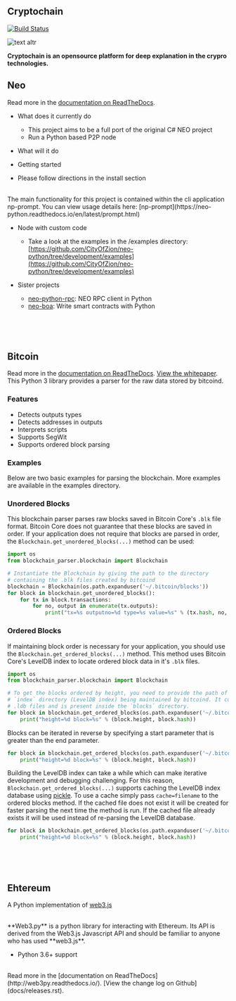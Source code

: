 ## Cryptochain

[![Build Status](https://travis-ci.org/joemccann/dillinger.svg?branch=master)](https://travis-ci.org/joemccann/dillinger)

![text altr](https://wallpaperaccess.com/full/1750753.jpg)


**Cryptochain is an opensource platform for deep explanation in the crypro technologies.**

## Neo

Read more in the [documentation on ReadTheDocs](https://neo-python.readthedocs.io/en/latest/).
<br/>

 - What does it currently do

    * This project aims to be a full port of the original C# NEO project
    * Run a Python based P2P node

- What will it do

- Getting started

* Please follow directions in the install section
<br/>
The main functionality for this project is contained within the cli application np-prompt. You can view usage details here:
[np-prompt](https://neo-python.readthedocs.io/en/latest/prompt.html)

* Node with custom code

    - Take a look at the examples in the /examples directory: [https://github.com/CityOfZion/neo-python/tree/development/examples](https://github.com/CityOfZion/neo-python/tree/development/examples)

* Sister projects

    - [neo-python-rpc](https://github.com/CityOfZion/neo-python-rpc): NEO RPC client in Python
    - [neo-boa](https://github.com/CityOfZion/neo-boa): Write smart contracts with Python

<br/><br/><br/>

## Bitcoin

Read more in the [documentation on ReadTheDocs](https://github.com/alecalve/python-bitcoin-blockchain-parser). [View the whitepaper](https://bitcoin.org/bitcoin.pdf).
<br/>
This Python 3 library provides a parser for the raw data stored by bitcoind. 

### Features
- Detects outputs types
- Detects addresses in outputs
- Interprets scripts
- Supports SegWit
- Supports ordered block parsing

### Examples

Below are two basic examples for parsing the blockchain. More examples are available in the examples directory.

### Unordered Blocks

This blockchain parser parses raw blocks saved in Bitcoin Core's `.blk` file format. Bitcoin Core does not guarantee that these blocks are saved in order. If your application does not require that blocks are parsed in order, the `Blockchain.get_unordered_blocks(...)` method can be used:

```python
import os 
from blockchain_parser.blockchain import Blockchain

# Instantiate the Blockchain by giving the path to the directory 
# containing the .blk files created by bitcoind
blockchain = Blockchain(os.path.expanduser('~/.bitcoin/blocks'))
for block in blockchain.get_unordered_blocks():
    for tx in block.transactions:
        for no, output in enumerate(tx.outputs):
            print("tx=%s outputno=%d type=%s value=%s" % (tx.hash, no, output.type, output.value))
```

### Ordered Blocks

If maintaining block order is necessary for your application, you should use the `Blockchain.get_ordered_blocks(...)` method. This method uses Bitcoin Core's LevelDB index to locate ordered block data in it's `.blk` files.

```python
import os 
from blockchain_parser.blockchain import Blockchain

# To get the blocks ordered by height, you need to provide the path of the
# `index` directory (LevelDB index) being maintained by bitcoind. It contains
# .ldb files and is present inside the `blocks` directory.
for block in blockchain.get_ordered_blocks(os.path.expanduser('~/.bitcoin/blocks/index'), end=1000):
    print("height=%d block=%s" % (block.height, block.hash))
```

Blocks can be iterated in reverse by specifying a start parameter that is greater than the end parameter.

```python
for block in blockchain.get_ordered_blocks(os.path.expanduser('~/.bitcoin/blocks/index'), start=510000, end=0):
    print("height=%d block=%s" % (block.height, block.hash))
```

Building the LevelDB index can take a while which can make iterative development and debugging challenging. For this reason, `Blockchain.get_ordered_blocks(...)` supports caching the LevelDB index database using [pickle](https://docs.python.org/3.6/library/pickle.html). To use a cache simply pass `cache=filename` to the ordered blocks method. If the cached file does not exist it will be created for faster parsing the next time the method is run. If the cached file already exists it will be used instead of re-parsing the LevelDB database. 

```python
for block in blockchain.get_ordered_blocks(os.path.expanduser('~/.bitcoin/blocks/index'), cache='index-cache.pickle'):
    print("height=%d block=%s" % (block.height, block.hash))
```

<br/><br/><br/>

## Ehtereum 

A Python implementation of [web3.js](https://github.com/ethereum/web3.js)

<br/>
**Web3.py** is a python library for interacting with Ethereum. Its API is derived from the Web3.js Javascript API and should be familiar to anyone who has used **web3.js**.
<br/>

* Python 3.6+ support
<br/>
 Read more in the [documentation on ReadTheDocs](http://web3py.readthedocs.io/). [View the change log on Github](docs/releases.rst).

